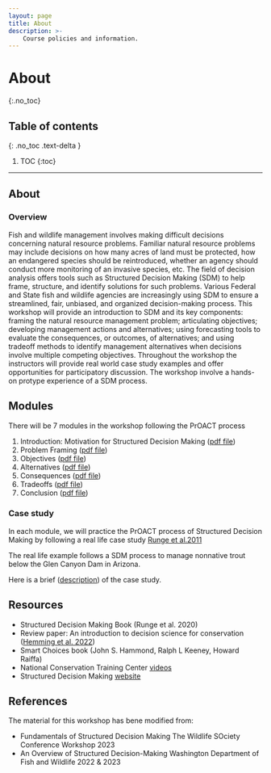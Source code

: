 ```yaml
---
layout: page
title: About
description: >-
    Course policies and information.
---
```


# About
{:.no_toc}

## Table of contents
{: .no_toc .text-delta }

1. TOC
{:toc}

---

## About

### Overview 
Fish and wildlife management involves making difficult decisions concerning natural resource problems. Familiar natural resource problems may include decisions on how many acres of land must be protected, how an endangered species should be reintroduced, whether an agency should conduct more monitoring of an invasive species, etc. The field of decision analysis offers tools such as Structured Decision Making (SDM) to help frame, structure, and identify solutions for such problems. Various Federal and State fish and wildlife agencies are increasingly using SDM to ensure a streamlined, fair, unbiased, and organized decision-making process. This workshop will provide an introduction to SDM and its key components: framing the natural resource management problem; articulating objectives; developing management actions and alternatives; using forecasting tools to evaluate the consequences, or outcomes, of alternatives; and using tradeoff methods to identify management alternatives when decisions involve multiple competing objectives. Throughout the workshop the instructors will provide real world case study examples and offer opportunities for participatory discussion. The workshop involve a hands-on protype experience of a SDM process. 

## Modules

There will be 7 modules in the workshop following the PrOACT process

1. Introduction: Motivation for Structured Decision Making ([pdf file](01_Introduction.pdf))
2. Problem Framing ([pdf file](02_ProblemFraming.pdf))
3. Objectives ([pdf file](03_Objectives.pdf))
4. Alternatives ([pdf file](04_Alternatives.pdf))
5. Consequences	([pdf file](05_Consequences.pdf))
6. Tradeoffs ([pdf file](06_Tradeoffs.pdf))
7. Conclusion	([pdf file](07_Conclusions.pdf))

### Case study
In each module, we will practice the PrOACT process of Structured Decision Making by following a real life case study [Runge et al.2011](https://pubs.usgs.gov/of/2011/1012/pdf/ofr20111012.pdf)

The real life example follows a SDM process to manage nonnative trout below the Glen Canyon Dam in Arizona.

Here is a brief ([description](CaseStudyDescription.pdf)) of the case study. 

## Resources
- Structured Decision Making Book (Runge et al. 2020)
- Review paper: An introduction to decision science for conservation ([Hemming et al. 2022](https://conbio.onlinelibrary.wiley.com/doi/pdfdirect/10.1111/cobi.13868))
- Smart Choices book (John S. Hammond, Ralph L Keeney, Howard Raiffa)
- National Conservation Training Center [videos](https://www.fws.gov/training/ALC3183-an-overview-of-structured-decision-making)
- Structured Decision Making [website](https://www.structureddecisionmaking.org/resources/)

## References
The material for this workshop has bene modified from: 
- Fundamentals of Structured Decision Making The Wildlife SOciety Conference Workshop 2023
- An Overview of Structured Decision-Making Washington Department of Fish and Wildlife 2022 & 2023


